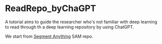 # ReadRepo_byChaGPT
A tutorial aims to guide the researcher who's not familiar with deep learning to read through th a deep learning repository by using ChatGPT.

We start from [Segment Anything](https://github.com/facebookresearch/segment-anything) SAM repo.






